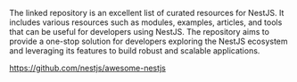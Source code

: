 The linked repository is an excellent list of curated resources for NestJS.
It includes various resources such as modules, examples, articles, and tools that can be useful for developers using NestJS.
The repository aims to provide a one-stop solution for developers exploring the NestJS ecosystem and leveraging its features to build robust and scalable applications.

https://github.com/nestjs/awesome-nestjs
